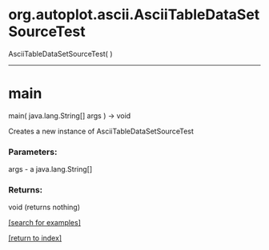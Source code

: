 # org.autoplot.ascii.AsciiTableDataSetSourceTest
AsciiTableDataSetSourceTest( )


***
<a name="main"></a>
# main
main( java.lang.String[] args ) &rarr; void

Creates a new instance of AsciiTableDataSetSourceTest

### Parameters:
args - a java.lang.String[]

### Returns:
void (returns nothing)


<a href="https://github.com/autoplot/dev/search?q=main&unscoped_q=main">[search for examples]</a>

<a href="https://github.com/autoplot/documentation/blob/master/javadoc/index-all.md">[return to index]</a>

